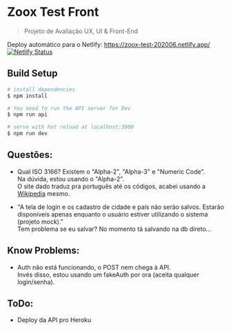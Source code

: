 # Zoox Test Front
> Projeto de Avaliação UX, UI & Front-End

Deploy automático para o Netlify: https://zoox-test-202006.netlify.app/  
[![Netlify Status](https://api.netlify.com/api/v1/badges/3a0362c3-ece5-478f-a75b-c174f4736c59/deploy-status)](https://app.netlify.com/sites/zoox-test-202006/deploys)




## Build Setup

```bash
# install dependencies
$ npm install

# You need to run the API server for Dev
$ npm run api

# serve with hot reload at localhost:3000
$ npm run dev

```

## Questões:
- Qual ISO 3166? Existem o "Alpha-2", "Alpha-3" e "Numeric Code".  
Na dúvida, estou usando o "Alpha-2".  
O site dado traduz pra português até os códigos, acabei usando a [Wikipedia](https://en.wikipedia.org/wiki/List_of_ISO_3166_country_codes) mesmo.

- "A tela de login e os cadastro de cidade e país não serão salvos. Estarão disponíveis apenas enquanto o usuário estiver utilizando o sistema (projeto mock)."  
Tem problema se eu salvar? No momento tá salvando na db direto...


## Know Problems:
- Auth não está funcionando, o POST nem chega à API.  
Invés disso, estou usando um fakeAuth por ora (aceita qualquer login/senha).


## ToDo:
- Deploy da API pro Heroku
